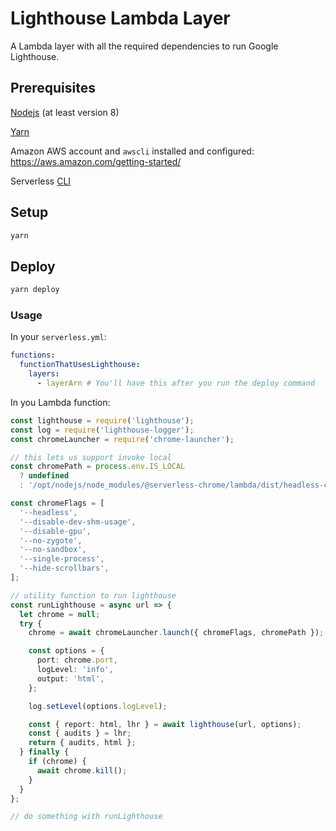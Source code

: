 # Lighthouse Lambda Layer

A Lambda layer with all the required dependencies to run Google Lighthouse.

## Prerequisites

[Nodejs](https://nodejs.org/en/) (at least version 8)

[Yarn](https://yarnpkg.com/lang/en/)

Amazon AWS account and `awscli` installed and configured: <https://aws.amazon.com/getting-started/>

Serverless [CLI](https://serverless.com/framework/docs/getting-started/)

## Setup

```bash
yarn
```

## Deploy

```bash
yarn deploy
```

### Usage

In your `serverless.yml`:

```yaml
functions:
  functionThatUsesLighthouse:
    layers:
      - layerArn # You'll have this after you run the deploy command
```

In you Lambda function:

```ts
const lighthouse = require('lighthouse');
const log = require('lighthouse-logger');
const chromeLauncher = require('chrome-launcher');

// this lets us support invoke local
const chromePath = process.env.IS_LOCAL
  ? undefined
  : '/opt/nodejs/node_modules/@serverless-chrome/lambda/dist/headless-chromium';

const chromeFlags = [
  '--headless',
  '--disable-dev-shm-usage',
  '--disable-gpu',
  '--no-zygote',
  '--no-sandbox',
  '--single-process',
  '--hide-scrollbars',
];

// utility function to run lighthouse
const runLighthouse = async url => {
  let chrome = null;
  try {
    chrome = await chromeLauncher.launch({ chromeFlags, chromePath });

    const options = {
      port: chrome.port,
      logLevel: 'info',
      output: 'html',
    };

    log.setLevel(options.logLevel);

    const { report: html, lhr } = await lighthouse(url, options);
    const { audits } = lhr;
    return { audits, html };
  } finally {
    if (chrome) {
      await chrome.kill();
    }
  }
};

// do something with runLighthouse
```
